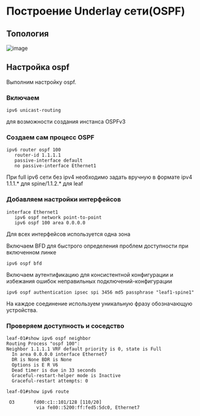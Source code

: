 # Построение Underlay сети(OSPF)

## Топология 

![image](https://github.com/user-attachments/assets/177128cc-bbc2-4bed-a8bb-c5334b1ecde1)

## Настройка ospf 

Выполним настройку ospf.

### Включаем 
```
ipv6 unicast-routing 
```
для возможности создания инстанса OSPFv3

### Создаем сам процесс OSPF

```
ipv6 router ospf 100
   router-id 1.1.1.1  
   passive-interface default
   no passive-interface Ethernet1
```

При full ipv6 сети без ipv4 необходимо задать вручную в формате ipv4 1.1.1.* для spine/1.1.2.* для leaf

### Добавляем настройки интерфейсов

```
interface Ethernet1
   ipv6 ospf network point-to-point
   ipv6 ospf 100 area 0.0.0.0
```

Для всех интерфейсов используется одна зона

Включаем BFD для быстрого определения проблем доступности при включенном линке

```
ipv6 ospf bfd
```

Включаем аутентификацию для консистентной конфигурации и избежания ошибок неправильных подключений-конфигурации

```
ipv6 ospf authentication ipsec spi 3456 md5 passphrase "leaf1-spine1"
```

На каждое соединение используем уникальную фразу обозначающую устройства.

### Проверяем доступность и соседство

```
leaf-01#show ipv6 ospf neighbor
Routing Process "ospf 100":
Neighbor 1.1.1.1 VRF default priority is 0, state is Full
  In area 0.0.0.0 interface Ethernet7
  DR is None BDR is None
  Options is E R V6
  Dead timer is due in 33 seconds
  Graceful-restart-helper mode is Inactive
  Graceful-restart attempts: 0

leaf-01#show ipv6 route

 O3       fd00:c1::101/128 [110/20]
           via fe80::5200:ff:fed5:5dc0, Ethernet7






